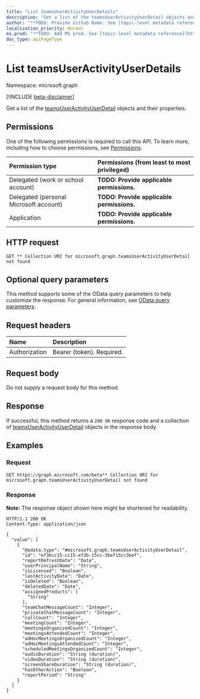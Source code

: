 ```yaml
---
title: "List teamsUserActivityUserDetails"
description: "Get a list of the teamsUserActivityUserDetail objects and their properties."
author: "**TODO: Provide Github Name. See [topic-level metadata reference](https://msgo.azurewebsites.net/add/document/guidelines/metadata.html#topic-level-metadata)**"
localization_priority: Normal
ms.prod: "**TODO: Add MS prod. See [topic-level metadata reference](https://msgo.azurewebsites.net/add/document/guidelines/metadata.html#topic-level-metadata)**"
doc_type: apiPageType
---
```


# List teamsUserActivityUserDetails
Namespace: microsoft.graph

[!INCLUDE [beta-disclaimer](../../includes/beta-disclaimer.md)]

Get a list of the [teamsUserActivityUserDetail](../resources/teamsuseractivityuserdetail.md) objects and their properties.

## Permissions
One of the following permissions is required to call this API. To learn more, including how to choose permissions, see [Permissions](/graph/permissions-reference).

|Permission type|Permissions (from least to most privileged)|
|:---|:---|
|Delegated (work or school account)|**TODO: Provide applicable permissions.**|
|Delegated (personal Microsoft account)|**TODO: Provide applicable permissions.**|
|Application|**TODO: Provide applicable permissions.**|

## HTTP request

<!-- {
  "blockType": "ignored"
}
-->
``` http
GET ** Collection URI for microsoft.graph.teamsUserActivityUserDetail not found
```

## Optional query parameters
This method supports some of the OData query parameters to help customize the response. For general information, see [OData query parameters](/graph/query-parameters).

## Request headers
|Name|Description|
|:---|:---|
|Authorization|Bearer {token}. Required.|

## Request body
Do not supply a request body for this method.

## Response

If successful, this method returns a `200 OK` response code and a collection of [teamsUserActivityUserDetail](../resources/teamsuseractivityuserdetail.md) objects in the response body.

## Examples

### Request
<!-- {
  "blockType": "request",
  "name": "list_teamsuseractivityuserdetail"
}
-->
``` http
GET https://graph.microsoft.com/beta** Collection URI for microsoft.graph.teamsUserActivityUserDetail not found
```


### Response
**Note:** The response object shown here might be shortened for readability.
<!-- {
  "blockType": "response",
  "truncated": true,
  "@odata.type": "Collection(microsoft.graph.teamsUserActivityUserDetail)"
}
-->
``` http
HTTP/1.1 200 OK
Content-Type: application/json

{
  "value": [
    {
      "@odata.type": "#microsoft.graph.teamsUserActivityUserDetail",
      "id": "ef3bcc15-cc15-ef3b-15cc-3bef15cc3bef",
      "reportRefreshDate": "Date",
      "userPrincipalName": "String",
      "isLicensed": "Boolean",
      "lastActivityDate": "Date",
      "isDeleted": "Boolean",
      "deletedDate": "Date",
      "assignedProducts": [
        "String"
      ],
      "teamChatMessageCount": "Integer",
      "privateChatMessageCount": "Integer",
      "callCount": "Integer",
      "meetingCount": "Integer",
      "meetingsOrganizedCount": "Integer",
      "meetingsAttendedCount": "Integer",
      "adHocMeetingsOrganizedCount": "Integer",
      "adHocMeetingsAttendedCount": "Integer",
      "scheduledMeetingsOrganizedCount": "Integer",
      "audioDuration": "String (duration)",
      "videoDuration": "String (duration)",
      "screenShareDuration": "String (duration)",
      "hasOtherAction": "Boolean",
      "reportPeriod": "String"
    }
  ]
}
```

